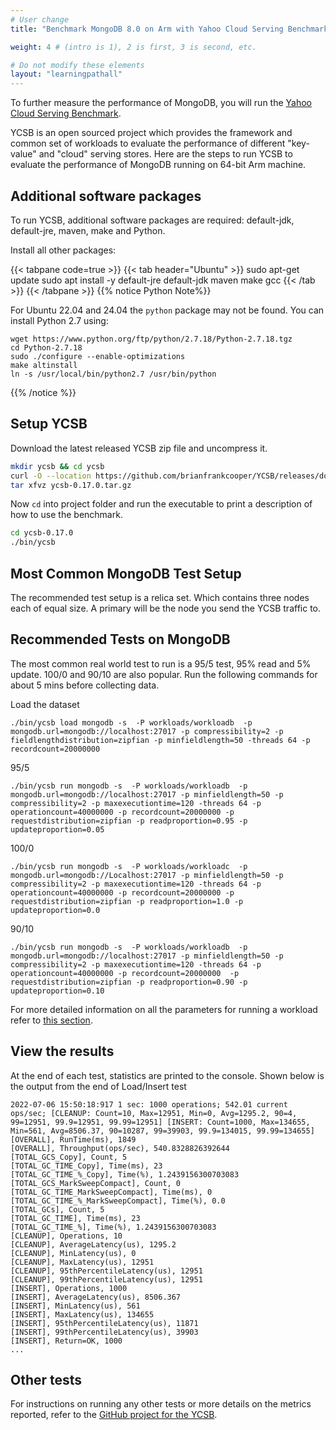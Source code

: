 ```yaml
---
# User change
title: "Benchmark MongoDB 8.0 on Arm with Yahoo Cloud Serving Benchmark (YCSB)"

weight: 4 # (intro is 1), 2 is first, 3 is second, etc.

# Do not modify these elements
layout: "learningpathall"
---
```

To further measure the performance of MongoDB, you will run the [Yahoo Cloud Serving Benchmark](http://github.com/brianfrankcooper/YCSB).

YCSB is an open sourced project which provides the framework and common set of workloads to evaluate the performance of different "key-value" and "cloud" serving stores. Here are the steps to run YCSB to evaluate the performance of MongoDB running on 64-bit Arm machine.

## Additional software packages

To run YCSB, additional software packages are required: default-jdk, default-jre, maven, make and Python.


Install all other packages:

{{< tabpane code=true >}}
  {{< tab header="Ubuntu" >}}
sudo apt-get update
sudo apt install -y default-jre default-jdk maven make gcc
{{< /tab >}}
{{< /tabpane >}}
{{% notice  Python Note%}}

For Ubuntu 22.04 and 24.04 the `python` package may not be found. You can install Python 2.7 using:
```console
wget https://www.python.org/ftp/python/2.7.18/Python-2.7.18.tgz
cd Python-2.7.18
sudo ./configure --enable-optimizations
make altinstall
ln -s /usr/local/bin/python2.7 /usr/bin/python
```
{{% /notice %}}

## Setup YCSB

Download the latest released YCSB zip file and uncompress it.

```bash
mkdir ycsb && cd ycsb
curl -O --location https://github.com/brianfrankcooper/YCSB/releases/download/0.17.0/ycsb-0.17.0.tar.gz
tar xfvz ycsb-0.17.0.tar.gz

```
Now `cd` into project folder and run the executable to print a description of how to use the benchmark.

```bash
cd ycsb-0.17.0
./bin/ycsb
```

## Most Common MongoDB Test Setup

The recommended test setup is a relica set. Which contains three nodes each of equal size. A primary will be the node you send the YCSB traffic to.

## Recommended Tests on MongoDB

The most common real world test to run is a 95/5 test, 95% read and 5% update. 100/0 and 90/10 are also popular. Run the following commands for about 5 mins before collecting data.

Load the dataset
```console
./bin/ycsb load mongodb -s  -P workloads/workloadb  -p mongodb.url=mongodb://localhost:27017 -p compressibility=2 -p fieldlengthdistribution=zipfian -p minfieldlength=50 -threads 64 -p recordcount=20000000
```

95/5
```console
./bin/ycsb run mongodb -s  -P workloads/workloadb  -p mongodb.url=mongodb://localhost:27017 -p minfieldlength=50 -p compressibility=2 -p maxexecutiontime=120 -threads 64 -p operationcount=40000000 -p recordcount=20000000 -p requestdistribution=zipfian -p readproportion=0.95 -p updateproportion=0.05

```

100/0
```console
./bin/ycsb run mongodb -s  -P workloads/workloadc  -p mongodb.url=mongodb://Localhost:27017 -p minfieldlength=50 -p compressibility=2 -p maxexecutiontime=120 -threads 64 -p operationcount=40000000 -p recordcount=20000000 -p requestdistribution=zipfian -p readproportion=1.0 -p updateproportion=0.0

```

90/10
```console
./bin/ycsb run mongodb -s  -P workloads/workloadb  -p mongodb.url=mongodb://localhost:27017 -p minfieldlength=50 -p compressibility=2 -p maxexecutiontime=120 -threads 64 -p operationcount=40000000 -p recordcount=20000000  -p requestdistribution=zipfian -p readproportion=0.90 -p updateproportion=0.10

```

For more detailed information on all the parameters for running a workload refer to [this section](https://github.com/brianfrankcooper/YCSB/wiki/Running-a-Workload).

## View the results

At the end of each test, statistics are printed to the console. Shown below is the output from the end of Load/Insert test

```output
2022-07-06 15:50:18:917 1 sec: 1000 operations; 542.01 current ops/sec; [CLEANUP: Count=10, Max=12951, Min=0, Avg=1295.2, 90=4, 99=12951, 99.9=12951, 99.99=12951] [INSERT: Count=1000, Max=134655, Min=561, Avg=8506.37, 90=10287, 99=39903, 99.9=134015, 99.99=134655]
[OVERALL], RunTime(ms), 1849
[OVERALL], Throughput(ops/sec), 540.8328826392644
[TOTAL_GCS_Copy], Count, 5
[TOTAL_GC_TIME_Copy], Time(ms), 23
[TOTAL_GC_TIME_%_Copy], Time(%), 1.2439156300703083
[TOTAL_GCS_MarkSweepCompact], Count, 0
[TOTAL_GC_TIME_MarkSweepCompact], Time(ms), 0
[TOTAL_GC_TIME_%_MarkSweepCompact], Time(%), 0.0
[TOTAL_GCs], Count, 5
[TOTAL_GC_TIME], Time(ms), 23
[TOTAL_GC_TIME_%], Time(%), 1.2439156300703083
[CLEANUP], Operations, 10
[CLEANUP], AverageLatency(us), 1295.2
[CLEANUP], MinLatency(us), 0
[CLEANUP], MaxLatency(us), 12951
[CLEANUP], 95thPercentileLatency(us), 12951
[CLEANUP], 99thPercentileLatency(us), 12951
[INSERT], Operations, 1000
[INSERT], AverageLatency(us), 8506.367
[INSERT], MinLatency(us), 561
[INSERT], MaxLatency(us), 134655
[INSERT], 95thPercentileLatency(us), 11871
[INSERT], 99thPercentileLatency(us), 39903
[INSERT], Return=OK, 1000
...
```
## Other tests

For instructions on running any other tests or more details on the metrics reported, refer to the [GitHub project for the YCSB](https://github.com/brianfrankcooper/YCSB/wiki/).

